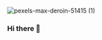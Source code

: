 ![pexels-max-deroin-51415 (1)](https://user-images.githubusercontent.com/58791994/124398762-4c829f00-dccc-11eb-913b-248ca614b6e5.jpg)

### Hi there 👋

<!--
**andresf2448/andresf2448** is a ✨ _special_ ✨ repository because its `README.md` (this file) appears on your GitHub profile.

Here are some ideas to get you started:

- 🔭 I’m currently working on ...
- 🌱 I’m currently learning ...
- 👯 I’m looking to collaborate on ...
- 🤔 I’m looking for help with ...
- 💬 Ask me about ...
- 📫 How to reach me: ...
- 😄 Pronouns: ...
- ⚡ Fun fact: ...
-->
